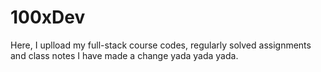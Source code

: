 # 100xDev
Here, I uplload my full-stack course codes, regularly solved assignments and class notes
I have made a change yada yada yada.


